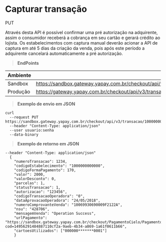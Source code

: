 # Capturar transação

<span class="put">PUT</span>

Através desta API é possível confirmar uma pré autorização na adquirente, assim o consumidor receberá a cobrança em seu cartão e gerará crédito ao lojista. Os estabelecimentos com captura manual deverão acionar a API de captura em até 5 dias da criação da venda, pois após este período a adquirente cancelará automaticamente a pré autorização.

> **EndPoints**

Ambiente | Endereço
-------- | ---------
Sandbox  |https://sandbox.gateway.yapay.com.br/checkout/api/v3/transacao/«codigoEstabelecimento»/«numeroPedido»/capturar
Produção |https://gateway.yapay.com.br/checkout/api/v3/transacao/«codigoEstabelecimento»/«numeroPedido»/capturar

> **Exemplo de envio em JSON**

```curl
curl
  --request PUT https://sandbox.gateway.yapay.com.br/checkout/api/v3/transacao/1000000000000/1234/capturar
  --header "Content-Type: application/json"
  --user usuario:senha
  --data-binary
```

> **Exemplo de retorno em JSON**

```curl
--header "Content-Type: application/json"
  {
    "numeroTransacao": 1234,
    "codigoEstabelecimento": "1000000000000",
    "codigoFormaPagamento": 170,
    "valor": 2000,
    "valorDesconto": 0,
    "parcelas": 1,
    "statusTransacao": 1,
    "autorizacao": "123456",
    "codigoTransacaoOperadora": "0",
    "dataAprovacaoOperadora": "24/05/2018",
    "numeroComprovanteVenda": "10069930690009F2122A",
    "nsu": "428706",
    "mensagemVenda": "Operation Success",
    "urlPagamento": "https://sandbox.gateway.yapay.com.br/checkout/PagamentoCielo/PagamentoCielo.do?cod=14956291484887110cf2a-9aeb-4b34-a869-1a61f0611b66",
    "cartoesUtilizados": ["000000*******0001"]
    }
```




